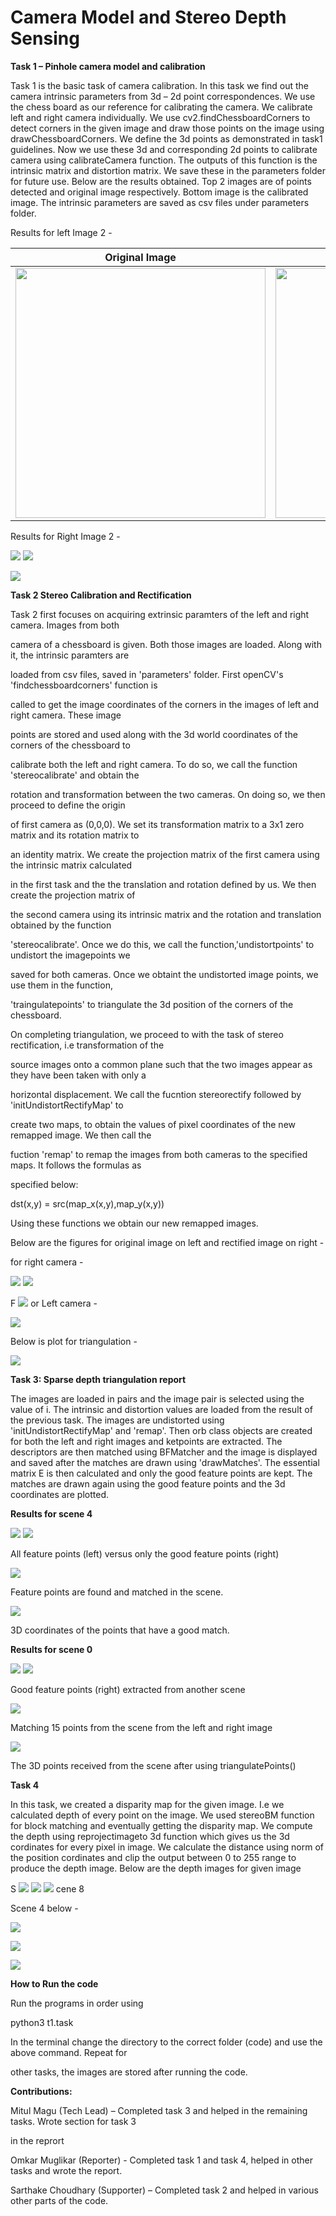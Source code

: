 
# Camera Model and Stereo Depth Sensing

**Task 1 – Pinhole camera model and calibration**

Task 1 is the basic task of camera calibration. In this task we find out the camera intrinsic parameters from 3d – 2d point correspondences. We use the chess board as our reference for calibrating the camera. We calibrate left and right camera individually. We use cv2.findChessboardCorners to detect corners in the given image and draw those points on the image using drawChessboardCorners. We define the 3d points as demonstrated in task1 guidelines. Now we use these 3d and corresponding 2d points to calibrate camera using calibrateCamera function. The outputs of this function is the intrinsic matrix and distortion matrix. We save these in the parameters folder for future use. Below are the results obtained. Top 2 images are of points detected and original image respectively. Bottom image is the calibrated image. The intrinsic parameters are saved as csv files under parameters folder.

Results for left Image 2 -

| Original Image  | Corners detected | Result |
| ------------- | ------------- | ----- |
| <img src="https://github.com/omkar1729/Perception_Project_2a/blob/master/output/task_1/original%20image%202.png" width="400" >  | <img src="https://github.com/omkar1729/Perception_Project_2a/blob/master/output/task_1/window%20left%202.png" width="400" >  | <img src="https://github.com/omkar1729/Perception_Project_2a/blob/master/output/task_1/calibrate%20result%202.png" width="400" > |







Results for Right Image 2 -

![](RackMultipart20210227-4-1oq288m_html_1de33517fdc9dddf.png) ![](RackMultipart20210227-4-1oq288m_html_e68ea166647846f0.png)

![](RackMultipart20210227-4-1oq288m_html_b2d4293f21973fe5.png)

**Task 2 Stereo Calibration and Rectification**

Task 2 first focuses on acquiring extrinsic paramters of the left and right camera. Images from both

camera of a chessboard is given. Both those images are loaded. Along with it, the intrinsic paramters are

loaded from csv files, saved in &#39;parameters&#39; folder. First openCV&#39;s &#39;findchessboardcorners&#39; function is

called to get the image coordinates of the corners in the images of left and right camera. These image

points are stored and used along with the 3d world coordinates of the corners of the chessboard to

calibrate both the left and right camera. To do so, we call the function &#39;stereocalibrate&#39; and obtain the

rotation and transformation between the two cameras. On doing so, we then proceed to define the origin

of first camera as (0,0,0). We set its transformation matrix to a 3x1 zero matrix and its rotation matrix to

an identity matrix. We create the projection matrix of the first camera using the intrinsic matrix calculated

in the first task and the the translation and rotation defined by us. We then create the projection matrix of

the second camera using its intrinsic matrix and the rotation and translation obtained by the function

&#39;stereocalibrate&#39;. Once we do this, we call the function,&#39;undistortpoints&#39; to undistort the imagepoints we

saved for both cameras. Once we obtaint the undistorted image points, we use them in the function,

&#39;traingulatepoints&#39; to triangulate the 3d position of the corners of the chessboard.

On completing triangulation, we proceed to with the task of stereo rectification, i.e transformation of the

source images onto a common plane such that the two images appear as they have been taken with only a

horizontal displacement. We call the fucntion stereorectify followed by &#39;initUndistortRectifyMap&#39; to

create two maps, to obtain the values of pixel coordinates of the new remapped image. We then call the

fuction &#39;remap&#39; to remap the images from both cameras to the specified maps. It follows the formulas as

specified below:

dst(x,y) = src(map\_x(x,y),map\_y(x,y))

Using these functions we obtain our new remapped images.

Below are the figures for original image on left and rectified image on right -

for right camera -

![](RackMultipart20210227-4-1oq288m_html_a663f6fefcdbb658.png) ![](RackMultipart20210227-4-1oq288m_html_afd706c5aabe3e10.png)

F ![](RackMultipart20210227-4-1oq288m_html_b2c69533fa5d6f48.png) or Left camera -

![](RackMultipart20210227-4-1oq288m_html_78b7121391f35464.png)

Below is plot for triangulation -

![](RackMultipart20210227-4-1oq288m_html_8761a5bfba9e4afb.png)

**Task 3: Sparse depth triangulation report**

The images are loaded in pairs and the image pair is selected using the value of i. The intrinsic and distortion values are loaded from the result of the previous task. The images are undistorted using &#39;initUndistortRectifyMap&#39; and &#39;remap&#39;. Then orb class objects are created for both the left and right images and ketpoints are extracted. The descriptors are then matched using BFMatcher and the image is displayed and saved after the matches are drawn using &#39;drawMatches&#39;. The essential matrix E is then calculated and only the good feature points are kept. The matches are drawn again using the good feature points and the 3d coordinates are plotted.

**Results for scene 4**

![](RackMultipart20210227-4-1oq288m_html_a552429d09454451.png) ![](RackMultipart20210227-4-1oq288m_html_177196db69dc3d59.png)

All feature points (left) versus only the good feature points (right)

![](RackMultipart20210227-4-1oq288m_html_5081f6e404935e90.png)

Feature points are found and matched in the scene.

![](RackMultipart20210227-4-1oq288m_html_ca96984e1a66a85e.png)

3D coordinates of the points that have a good match.

**Results for scene 0**

![](RackMultipart20210227-4-1oq288m_html_ef08a58003e2d62d.png) ![](RackMultipart20210227-4-1oq288m_html_12a4a2827eac28d9.png)

Good feature points (right) extracted from another scene

![](RackMultipart20210227-4-1oq288m_html_6ae0f3f3183d70c3.png)

Matching 15 points from the scene from the left and right image

![](RackMultipart20210227-4-1oq288m_html_ce6e8f56cb49dc18.png)

The 3D points received from the scene after using triangulatePoints()

**Task 4**

In this task, we created a disparity map for the given image. I.e we calculated depth of every point on the image. We used stereoBM function for block matching and eventually getting the disparity map. We compute the depth using reprojectimageto 3d function which gives us the 3d cordinates for every pixel in image. We calculate the distance using norm of the position cordinates and clip the output between 0 to 255 range to produce the depth image. Below are the depth images for given image

S ![](RackMultipart20210227-4-1oq288m_html_925319ca0a5faee8.png) ![](RackMultipart20210227-4-1oq288m_html_cc253f6a1477314d.png) ![](RackMultipart20210227-4-1oq288m_html_1cb9bca011d20150.png) cene 8

Scene 4 below -

![](RackMultipart20210227-4-1oq288m_html_ae0206e2ea0f0a53.png)

![](RackMultipart20210227-4-1oq288m_html_f66f498dcead956f.png)

![](RackMultipart20210227-4-1oq288m_html_fe0f37daf65d7577.png)

**How to Run the code**

Run the programs in order using

python3 t1.task

In the terminal change the directory to the correct folder (code) and use the above command. Repeat for

other tasks, the images are stored after running the code.

**Contributions:**

Mitul Magu (Tech Lead) – Completed task 3 and helped in the remaining tasks. Wrote section for task 3

in the reprort

Omkar Muglikar (Reporter) - Completed task 1 and task 4, helped in other tasks and wrote the report.

Sarthake Choudhary (Supporter) – Completed task 2 and helped in various other parts of the code.
